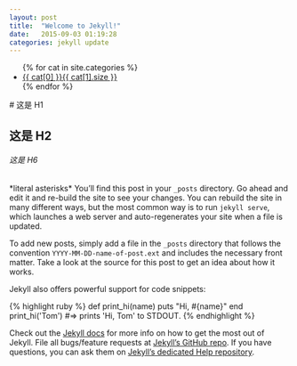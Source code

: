 ```yaml
---
layout: post
title:  "Welcome to Jekyll!"
date:   2015-09-03 01:19:28
categories: jekyll update
---
```

<div class='category'>
	<ul>
		{% for cat in site.categories %}
			<li><a href="{{ site.BASE_PATH }}/category.html#{{ cat[0] }}">{{ cat[0] }}<span>{{ cat[1].size }}</span></a></li>
		{% endfor %}
	</ul>
</div>
# 这是 H1

## 这是 H2

###### 这是 H6
\*literal asterisks\*
You’ll find this post in your `_posts` directory. Go ahead and edit it and re-build the site to see your changes. You can rebuild the site in many different ways, but the most common way is to run `jekyll serve`, which launches a web server and auto-regenerates your site when a file is updated.

To add new posts, simply add a file in the `_posts` directory that follows the convention `YYYY-MM-DD-name-of-post.ext` and includes the necessary front matter. Take a look at the source for this post to get an idea about how it works.

Jekyll also offers powerful support for code snippets:

{% highlight ruby %}
def print_hi(name)
  puts "Hi, #{name}"
end
print_hi('Tom')
#=> prints 'Hi, Tom' to STDOUT.
{% endhighlight %}

Check out the [Jekyll docs][jekyll] for more info on how to get the most out of Jekyll. File all bugs/feature requests at [Jekyll’s GitHub repo][jekyll-gh]. If you have questions, you can ask them on [Jekyll’s dedicated Help repository][jekyll-help].

[jekyll]:      http://jekyllrb.com
[jekyll-gh]:   https://github.com/jekyll/jekyll
[jekyll-help]: https://github.com/jekyll/jekyll-help

